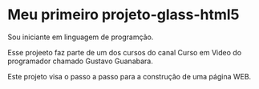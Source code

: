# Meu primeiro projeto-glass-html5

Sou iniciante em linguagem de programção.

Esse projeeto faz parte de um dos cursos do canal Curso em Video do programador chamado Gustavo Guanabara.

Este projeto visa o passo a passo para a construção de uma página WEB.
